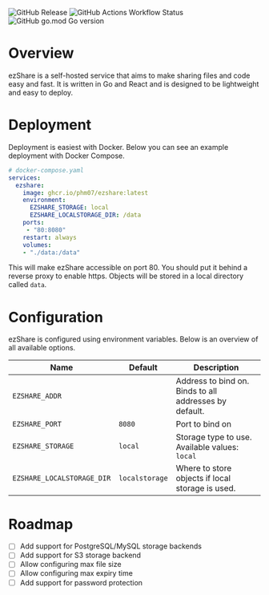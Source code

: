 ![GitHub Release](https://img.shields.io/github/v/release/phm07/ezshare)
![GitHub Actions Workflow Status](https://img.shields.io/github/actions/workflow/status/phm07/ezshare/docker.yaml?label=CI)
![GitHub go.mod Go version](https://img.shields.io/github/go-mod/go-version/phm07/ezshare?filename=server%2Fgo.mod)

# Overview

ezShare is a self-hosted service that aims to make sharing files and code easy and fast. 
It is written in Go and React and is designed to be lightweight and easy to deploy.

# Deployment

Deployment is easiest with Docker. Below you can see an example deployment with Docker Compose.

```yaml
# docker-compose.yaml
services:
  ezshare:
    image: ghcr.io/phm07/ezshare:latest
    environment:
      EZSHARE_STORAGE: local
      EZSHARE_LOCALSTORAGE_DIR: /data
    ports:
     - "80:8080"
    restart: always
    volumes:
    - "./data:/data"
```

This will make ezShare accessible on port 80. You should put it behind a reverse proxy
to enable https. Objects will be stored in a local directory called `data`.

# Configuration

ezShare is configured using environment variables. Below is an overview of all available options.

| Name                       | Default        | Description                                            |
|----------------------------|----------------|--------------------------------------------------------|
| `EZSHARE_ADDR`             |                | Address to bind on. Binds to all addresses by default. |
| `EZSHARE_PORT`             | `8080`         | Port to bind on                                        |
| `EZSHARE_STORAGE`          | `local`        | Storage type to use.<br/> Available values: `local`    |
| `EZSHARE_LOCALSTORAGE_DIR` | `localstorage` | Where to store objects if local storage is used.       |

# Roadmap

- [ ] Add support for PostgreSQL/MySQL storage backends
- [ ] Add support for S3 storage backend
- [ ] Allow configuring max file size
- [ ] Allow configuring max expiry time
- [ ] Add support for password protection

